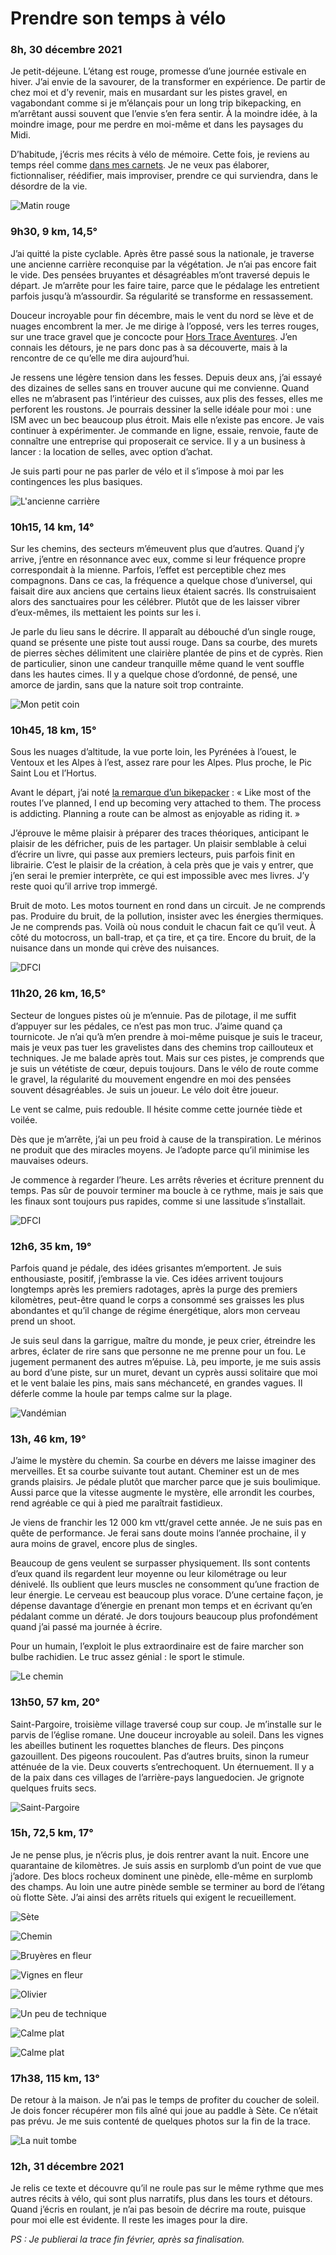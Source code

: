 # Prendre son temps à vélo



### 8h, 30 décembre 2021

Je petit-déjeune. L’étang est rouge, promesse d’une journée estivale en hiver. J’ai envie de la savourer, de la transformer en expérience. De partir de chez moi et d’y revenir, mais en musardant sur les pistes gravel, en vagabondant comme si je m’élançais pour un long trip bikepacking, en m’arrêtant aussi souvent que l’envie s’en fera sentir. À la moindre idée, à la moindre image, pour me perdre en moi-même et dans les paysages du Midi.<span id="more-61134"></span>

D’habitude, j’écris mes récits à vélo de mémoire. Cette fois, je reviens au temps réel comme [dans mes carnets](https://tcrouzet.com/tag/carnet-de-route?swcfpc=1). Je ne veux pas élaborer, fictionnaliser, réédifier, mais improviser, prendre ce qui surviendra, dans le désordre de la vie.

![Matin rouge](https://tcrouzet.com/images_tc/2021/12/IMG_5021.jpeg)

### 9h30, 9 km, 14,5°

J’ai quitté la piste cyclable. Après être passé sous la nationale, je traverse une ancienne carrière reconquise par la végétation. Je n’ai pas encore fait le vide. Des pensées bruyantes et désagréables m’ont traversé depuis le départ. Je m’arrête pour les faire taire, parce que le pédalage les entretient parfois jusqu’à m’assourdir. Sa régularité se transforme en ressassement.

Douceur incroyable pour fin décembre, mais le vent du nord se lève et de nuages encombrent la mer. Je me dirige à l’opposé, vers les terres rouges, sur une trace gravel que je concocte pour [Hors Trace Aventures](https://www.hors-traces-aventures.fr/). J’en connais les détours, je ne pars donc pas à sa découverte, mais à la rencontre de ce qu’elle me dira aujourd’hui.

Je ressens une légère tension dans les fesses. Depuis deux ans, j’ai essayé des dizaines de selles sans en trouver aucune qui me convienne. Quand elles ne m’abrasent pas l’intérieur des cuisses, aux plis des fesses, elles me perforent les roustons. Je pourrais dessiner la selle idéale pour moi : une ISM avec un bec beaucoup plus étroit. Mais elle n’existe pas encore. Je vais continuer à expérimenter. Je commande en ligne, essaie, renvoie, faute de connaître une entreprise qui proposerait ce service. Il y a un business à lancer : la location de selles, avec option d’achat.

Je suis parti pour ne pas parler de vélo et il s’impose à moi par les contingences les plus basiques.

![L'ancienne carrière](https://tcrouzet.com/images_tc/2021/12/IMG_5029.jpeg)

### 10h15, 14 km, 14°

Sur les chemins, des secteurs m’émeuvent plus que d’autres. Quand j’y arrive, j’entre en résonnance avec eux, comme si leur fréquence propre correspondait à la mienne. Parfois, l’effet est perceptible chez mes compagnons. Dans ce cas, la fréquence a quelque chose d’universel, qui faisait dire aux anciens que certains lieux étaient sacrés. Ils construisaient alors des sanctuaires pour les célébrer. Plutôt que de les laisser vibrer d’eux-mêmes, ils mettaient les points sur les i.

Je parle du lieu sans le décrire. Il apparaît au débouché d’un single rouge, quand se présente une piste tout aussi rouge. Dans sa courbe, des murets de pierres sèches délimitent une clairière plantée de pins et de cyprès. Rien de particulier, sinon une candeur tranquille même quand le vent souffle dans les hautes cimes. Il y a quelque chose d’ordonné, de pensé, une amorce de jardin, sans que la nature soit trop contrainte.

![Mon petit coin](https://tcrouzet.com/images_tc/2021/12/IMG_5035.jpeg)

### 10h45, 18 km, 15°

Sous les nuages d’altitude, la vue porte loin, les Pyrénées à l’ouest, le Ventoux et les Alpes à l’est, assez rare pour les Alpes. Plus proche, le Pic Saint Lou et l’Hortus.

Avant le départ, j’ai noté [la remarque d’un bikepacker](https://bikepacking.com/plog/north-island-reflection/) : « Like most of the routes I’ve planned, I end up becoming very attached to them. The process is addicting. Planning a route can be almost as enjoyable as riding it. »

J’éprouve le même plaisir à préparer des traces théoriques, anticipant le plaisir de les défricher, puis de les partager. Un plaisir semblable à celui d’écrire un livre, qui passe aux premiers lecteurs, puis parfois finit en librairie. C’est le plaisir de la création, à cela près que je vais y entrer, que j’en serai le premier interprète, ce qui est impossible avec mes livres. J’y reste quoi qu’il arrive trop immergé.

Bruit de moto. Les motos tournent en rond dans un circuit. Je ne comprends pas. Produire du bruit, de la pollution, insister avec les énergies thermiques. Je ne comprends pas. Voilà où nous conduit le chacun fait ce qu’il veut. À côté du motocross, un ball-trap, et ça tire, et ça tire. Encore du bruit, de la nuisance dans un monde qui crève des nuisances.

![DFCI](https://tcrouzet.com/images_tc/2021/12/IMG_5046.jpeg)

### 11h20, 26 km, 16,5°

Secteur de longues pistes où je m’ennuie. Pas de pilotage, il me suffit d’appuyer sur les pédales, ce n’est pas mon truc. J’aime quand ça tournicote. Je n’ai qu’à m’en prendre à moi-même puisque je suis le traceur, mais je veux pas tuer les gravelistes dans des chemins trop caillouteux et techniques. Je me balade après tout. Mais sur ces pistes, je comprends que je suis un vététiste de cœur, depuis toujours. Dans le vélo de route comme le gravel, la régularité du mouvement engendre en moi des pensées souvent désagréables. Je suis un joueur. Le vélo doit être joueur.

Le vent se calme, puis redouble. Il hésite comme cette journée tiède et voilée.

Dès que je m’arrête, j’ai un peu froid à cause de la transpiration. Le mérinos ne produit que des miracles moyens. Je l’adopte parce qu’il minimise les mauvaises odeurs.

Je commence à regarder l’heure. Les arrêts rêveries et écriture prennent du temps. Pas sûr de pouvoir terminer ma boucle à ce rythme, mais je sais que les finaux sont toujours pus rapides, comme si une lassitude s’installait.

![DFCI](https://tcrouzet.com/images_tc/2021/12/IMG_5056.jpeg)

### 12h6, 35 km, 19°

Parfois quand je pédale, des idées grisantes m’emportent. Je suis enthousiaste, positif, j’embrasse la vie. Ces idées arrivent toujours longtemps après les premiers radotages, après la purge des premiers kilomètres, peut-être quand le corps a consommé ses graisses les plus abondantes et qu’il change de régime énergétique, alors mon cerveau prend un shoot.

Je suis seul dans la garrigue, maître du monde, je peux crier, étreindre les arbres, éclater de rire sans que personne ne me prenne pour un fou. Le jugement permanent des autres m’épuise. Là, peu importe, je me suis assis au bord d’une piste, sur un muret, devant un cyprès aussi solitaire que moi et le vent balaie les pins, mais sans méchanceté, en grandes vagues. Il déferle comme la houle par temps calme sur la plage.

![Vandémian](https://tcrouzet.com/images_tc/2021/12/IMG_5074.jpeg)

### 13h, 46 km, 19°

J’aime le mystère du chemin. Sa courbe en dévers me laisse imaginer des merveilles. Et sa courbe suivante tout autant. Cheminer est un de mes grands plaisirs. Je pédale plutôt que marcher parce que je suis boulimique. Aussi parce que la vitesse augmente le mystère, elle arrondit les courbes, rend agréable ce qui à pied me paraîtrait fastidieux.

Je viens de franchir les 12 000 km vtt/gravel cette année. Je ne suis pas en quête de performance. Je ferai sans doute moins l’année prochaine, il y aura moins de gravel, encore plus de singles.

Beaucoup de gens veulent se surpasser physiquement. Ils sont contents d’eux quand ils regardent leur moyenne ou leur kilométrage ou leur dénivelé. Ils oublient que leurs muscles ne consomment qu’une fraction de leur énergie. Le cerveau est beaucoup plus vorace. D’une certaine façon, je dépense davantage d’énergie en prenant mon temps et en écrivant qu’en pédalant comme un dératé. Je dors toujours beaucoup plus profondément quand j’ai passé ma journée à écrire.

Pour un humain, l’exploit le plus extraordinaire est de faire marcher son bulbe rachidien. Le truc assez génial : le sport le stimule.

![Le chemin](https://tcrouzet.com/images_tc/2021/12/IMG_5080.jpeg)

### 13h50, 57 km, 20°

Saint-Pargoire, troisième village traversé coup sur coup. Je m’installe sur le parvis de l’église romane. Une douceur incroyable au soleil. Dans les vignes les abeilles butinent les roquettes blanches de fleurs. Des pinçons gazouillent. Des pigeons roucoulent. Pas d’autres bruits, sinon la rumeur atténuée de la vie. Deux couverts s’entrechoquent. Un éternuement. Il y a de la paix dans ces villages de l’arrière-pays languedocien. Je grignote quelques fruits secs.

![Saint-Pargoire](https://tcrouzet.com/images_tc/2021/12/IMG_5091.jpeg)

### 15h, 72,5 km, 17°

Je ne pense plus, je n’écris plus, je dois rentrer avant la nuit. Encore une quarantaine de kilomètres. Je suis assis en surplomb d’un point de vue que j’adore. Des blocs rocheux dominent une pinède, elle-même en surplomb des champs. Au loin une autre pinède semble se terminer au bord de l’étang où flotte Sète. J’ai ainsi des arrêts rituels qui exigent le recueillement.

![Sète](https://tcrouzet.com/images_tc/2021/12/IMG_5105.jpeg)

![Chemin](https://tcrouzet.com/images_tc/2021/12/IMG_5110.jpeg)

![Bruyères en fleur](https://tcrouzet.com/images_tc/2021/12/IMG_5115.jpeg)

![Vignes en fleur](https://tcrouzet.com/images_tc/2021/12/IMG_5125.jpeg)

![Olivier](https://tcrouzet.com/images_tc/2021/12/IMG_5131.jpeg)

![Un peu de technique](https://tcrouzet.com/images_tc/2021/12/IMG_5146.jpeg)

![Calme plat](https://tcrouzet.com/images_tc/2021/12/IMG_5156.jpeg)

![Calme plat](https://tcrouzet.com/images_tc/2021/12/IMG_5171.jpeg)

### 17h38, 115 km, 13°

De retour à la maison. Je n’ai pas le temps de profiter du coucher de soleil. Je dois foncer récupérer mon fils aîné qui joue au paddle à Sète. Ce n’était pas prévu. Je me suis contenté de quelques photos sur la fin de la trace.

![La nuit tombe](https://tcrouzet.com/images_tc/2021/12/IMG_5176.jpeg)

### 12h, 31 décembre 2021

Je relis ce texte et découvre qu’il ne roule pas sur le même rythme que mes autres récits à vélo, qui sont plus narratifs, plus dans les tours et détours. Quand j’écris en roulant, je n’ai pas besoin de décrire ma route, puisque pour moi elle est évidente. Il reste les images pour la dire.

*PS : Je publierai la trace fin février, après sa finalisation.*